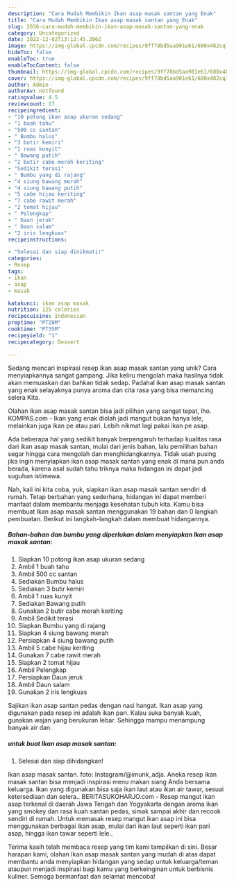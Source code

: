 ```yaml
---
description: "Cara Mudah Membikin Ikan asap masak santan yang Enak"
title: "Cara Mudah Membikin Ikan asap masak santan yang Enak"
slug: 2036-cara-mudah-membikin-ikan-asap-masak-santan-yang-enak
category: Uncategorized
date: 2022-12-02T13:12:45.206Z
image: https://img-global.cpcdn.com/recipes/9ff78bd5aa901e61/680x482cq70/ikan-asap-masak-santan-foto-resep-utama.jpg
hideToc: false
enableToc: true
enableTocContent: false
thumbnail: https://img-global.cpcdn.com/recipes/9ff78bd5aa901e61/680x482cq70/ikan-asap-masak-santan-foto-resep-utama.jpg
cover: https://img-global.cpcdn.com/recipes/9ff78bd5aa901e61/680x482cq70/ikan-asap-masak-santan-foto-resep-utama.jpg
author: Admin
authorAv: notfound
ratingvalue: 4.5
reviewcount: 17
recipeingredient:
- "10 potong ikan asap ukuran sedang"
- "1 buah tahu"
- "500 cc santan"
- " Bumbu halus"
- "3 butir kemiri"
- "1 ruas kunyit"
- " Bawang putih"
- "2 butir cabe merah keriting"
- "Sedikit terasi"
- " Bumbu yang di rajang"
- "4 siung bawang merah"
- "4 siung bawang putih"
- "5 cabe hijau keriting"
- "7 cabe rawit merah"
- "2 tomat hijau"
- " Pelengkap"
- " Daun jeruk"
- " Daun salam"
- "2 iris lengkuas"
recipeinstructions:

- "Selesai dan siap dinikmati!"
categories:
- Resep
tags:
- ikan
- asap
- masak

katakunci: ikan asap masak 
nutrition: 125 calories
recipecuisine: Indonesian
preptime: "PT28M"
cooktime: "PT35M"
recipeyield: "1"
recipecategory: Dessert

---
```





Sedang mencari inspirasi resep ikan asap masak santan yang unik? Cara menyiapkannya sangat gampang. Jika keliru mengolah maka hasilnya tidak akan memuaskan dan bahkan tidak sedap. Padahal ikan asap masak santan yang enak selayaknya punya aroma dan cita rasa yang bisa memancing selera Kita.





Olahan ikan asap masak santan bisa jadi pilihan yang sangat tepat, lho. KOMPAS.com - Ikan yang enak diolah jadi mangut bukan hanya lele, melainkan juga ikan pe atau pari. Lebih nikmat lagi pakai ikan pe asap.

Ada beberapa hal yang sedikit banyak berpengaruh terhadap kualitas rasa dari ikan asap masak santan, mulai dari jenis bahan, lalu pemilihan bahan segar hingga cara mengolah dan menghidangkannya. Tidak usah pusing jika ingin menyiapkan ikan asap masak santan yang enak di mana pun anda berada, karena asal sudah tahu triknya maka hidangan ini dapat jadi suguhan istimewa.






Nah, kali ini kita coba, yuk, siapkan ikan asap masak santan sendiri di rumah. Tetap berbahan yang sederhana, hidangan ini dapat memberi manfaat dalam membantu menjaga kesehatan tubuh kita. Kamu bisa membuat Ikan asap masak santan menggunakan 19 bahan dan 0 langkah pembuatan. Berikut ini langkah-langkah dalam membuat hidangannya.

<!--inarticleads1-->

##### Bahan-bahan dan bumbu yang diperlukan dalam menyiapkan Ikan asap masak santan:

1. Siapkan 10 potong ikan asap ukuran sedang
1. Ambil 1 buah tahu
1. Ambil 500 cc santan
1. Sediakan  Bumbu halus
1. Sediakan 3 butir kemiri
1. Ambil 1 ruas kunyit
1. Sediakan  Bawang putih
1. Gunakan 2 butir cabe merah keriting
1. Ambil Sedikit terasi
1. Siapkan  Bumbu yang di rajang
1. Siapkan 4 siung bawang merah
1. Persiapkan 4 siung bawang putih
1. Ambil 5 cabe hijau keriting
1. Gunakan 7 cabe rawit merah
1. Siapkan 2 tomat hijau
1. Ambil  Pelengkap
1. Persiapkan  Daun jeruk
1. Ambil  Daun salam
1. Gunakan 2 iris lengkuas


Sajikan ikan asap santan pedas dengan nasi hangat. Ikan asap yang digunakan pada resep ini adalah ikan pari. Kalau suka banyak kuah, gunakan wajan yang berukuran lebar. Sehingga mampu menampung banyak air dan. 

<!--inarticleads2-->

#####  untuk buat Ikan asap masak santan:


1. Selesai dan siap dihidangkan!

Ikan asap masak santan. foto: Instagram/@imunk_adja. Aneka resep ikan masak santan bisa menjadi inspirasi menu makan siang Anda bersama keluarga. Ikan yang digunakan bisa saja ikan laut atau ikan air tawar, sesuai ketersediaan dan selera.. BERITASUKOHARJO.com - Resep mangut ikan asap terkenal di daerah Jawa Tengah dan Yogyakarta dengan aroma ikan yang smokey dan rasa kuah santan pedas, simak sampai akhir dan recook sendiri di rumah. Untuk memasak resep mangut ikan asap ini bisa menggunakan berbagai ikan asap, mulai dari ikan laut seperti ikan pari asap, hingga ikan tawar seperti lele.. 

Terima kasih telah membaca resep yang tim kami tampilkan di sini. Besar harapan kami, olahan Ikan asap masak santan yang mudah di atas dapat membantu anda menyiapkan hidangan yang sedap untuk keluarga/teman ataupun menjadi inspirasi bagi kamu yang berkeinginan untuk berbisnis kuliner. Semoga bermanfaat dan selamat mencoba!
